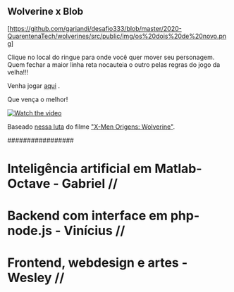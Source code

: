 ## Wolverine x Blob

[https://github.com/gariandi/desafio333/blob/master/2020-QuarentenaTech/wolverines/src/public/img/os%20dois%20de%20novo.png]

Clique no local do ringue para onde você quer mover seu personagem. Quem fechar a maior linha reta nocauteia o outro pelas regras do jogo da velha!!!

Venha jogar [aqui](http://wolverinexblob.tk) .

Que vença o melhor!

[![Watch the video](https://github.com/gariandi/desafio333/blob/master/2020-QuarentenaTech/wolverines/src/public/img/os%20dois.png)](https://www.youtube.com/watch?v=Awj8GTs1Zh8)

Baseado [nessa luta](https://www.youtube.com/watch?v=Awj8GTs1Zh8) do filme ["X-Men Origens: Wolverine"](https://www.youtube.com/watch?v=s5GD3FCE4So).


#################

# Inteligência artificial em Matlab-Octave - Gabriel //
# Backend com interface em php-node.js - Vinícius  //
# Frontend, webdesign e artes - Wesley //
